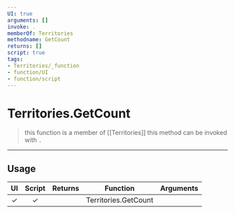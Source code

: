 ```yaml
---
UI: true
arguments: []
invoke: .
memberOf: Territories
methodname: GetCount
returns: []
script: true
tags:
- Territories/_function
- function/UI
- function/script
---
```

# Territories.GetCount
> this function is a member of [[Territories]]
> this method can be invoked with `.`
-----
## Usage
|  UI | Script | Returns | Function | Arguments |
|:---:|:------:|-------:|:--------:|:---------|
|✓|✓||Territories.GetCount||
